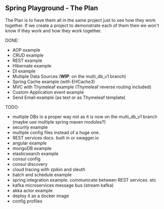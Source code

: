 Spring Playground - The Plan
-
The Plan is to have them all in the same project just to see how they work together. If we create a project to demonstrate each of them then we won't know if they work and how they work together.

DONE:
 - AOP example
 - CRUD example
 - REST example
 - Hibernate example
 - DI example
 - Multiple Data Sources (**WIP**: on the multi_db_v1 branch)
 - Spring Cache example (with EHCache3)
 - MVC with Thymeleaf example (Thymeleaf reverse routing included)
 - Custom Application event example
 - Send Email example (as text or as Thymeleaf template)

TODO:
 - multiple DBs in a proper way not as it is now on the multi_db_v1 branch (maybe use multiple spring maven modules?)
 - security example
 - multiple config files instead of a huge one.
 - REST services docs. built in or swagger.io
 - angular example
 - mongoDB example
 - elasticsearch example
 - consul config
 - consul discovery
 - cloud tracing with zpikin and sleuth
 - batch and schedule example
 - spring integration example. communicate between REST services. etc
 - kafka microservices message bus (stream kafka)
 - akka actor example
 - deploy it as a docker image
 - config profiles
 